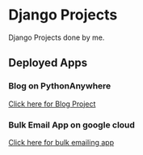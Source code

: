 # Django Projects
Django Projects done by me.

## Deployed Apps

### Blog on PythonAnywhere
  <html><a href=http://savinaiv.pythonanywhere.com/> Click here for Blog Project </a></html>
  
### Bulk Email App on google cloud
  <html><a href=https://applications-302006.uc.r.appspot.com/> Click here for bulk emailing app</a></html>

